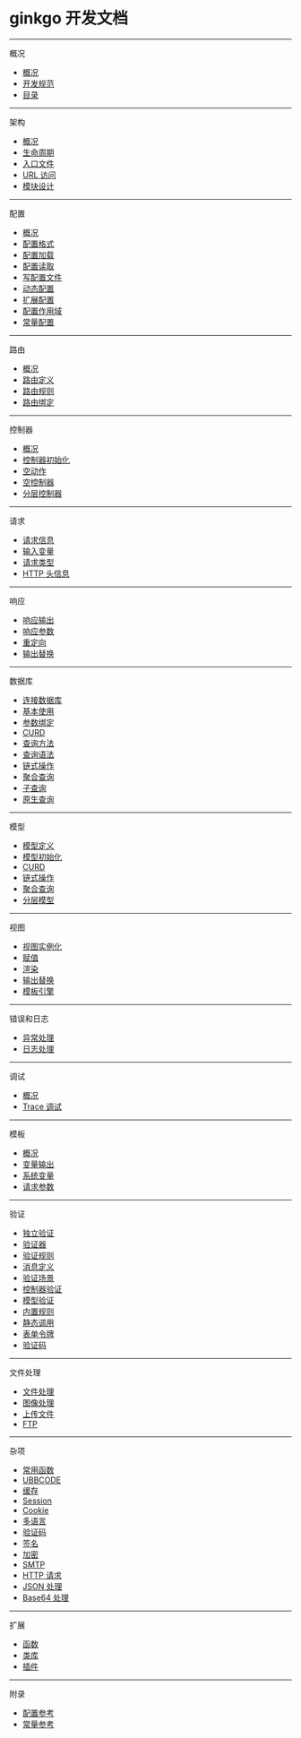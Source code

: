 # ginkgo 开发文档


----------

概况

* [概况](./overview/overview.md)
* [开发规范](./overview/spec.md)
* [目录](./overview/dir.md)


----------

架构

* [概况](./construct/overview.md)
* [生命周期](./construct/lifetime.md)
* [入口文件](./construct/entry.md)
* [URL 访问](./construct/url.md)
* [模块设计](./construct/module.md)


----------

配置

* [概况](./config/overview.md)
* [配置格式](./config/format.md)
* [配置加载](./config/load.md)
* [配置读取](./config/read.md)
* [写配置文件](./config/write.md)
* [动态配置](./config/dynamic.md)
* [扩展配置](./config/extra.md)
* [配置作用域](./config/range.md)
* [常量配置](./config/const.md)


----------

路由

* [概况](./route/overview.md)
* [路由定义](./route/define.md)
* [路由规则](./route/rules.md)
* [路由绑定](./route/bind.md)


----------

控制器

* [概况](./ctrl/overview.md)
* [控制器初始化](./ctrl/init.md)
* [空动作](./ctrl/a_empty.md)
* [空控制器](./ctrl/c_empty.md)
* [分层控制器](./ctrl/layer.md)


----------

请求

* [请求信息](./request/overview.md)
* [输入变量](./request/input.md)
* [请求类型](./request/type.md)
* [HTTP 头信息](./request/header.md)


----------

响应

* [响应输出](./response/overview.md)
* [响应参数](./response/param.md)
* [重定向](./response/redirect.md)
* [输出替换](./response/replace.md)


----------

数据库

* [连接数据库](./database/overview.md)
* [基本使用](./database/basic.md)
* [参数绑定](./database/bind.md)
* [CURD](./database/curd.md)
* [查询方法](./database/query.md)
* [查询语法](./database/syntax.md)
* [链式操作](./database/chain.md)
* [聚合查询](./database/aggregate.md)
* [子查询](./database/subquery.md)
* [原生查询](./database/native.md)


----------

模型

* [模型定义](./model/overview.md)
* [模型初始化](./model/init.md)
* [CURD](./model/curd.md)
* [链式操作](./model/chain.md)
* [聚合查询](./model/aggregate.md)
* [分层模型](./model/layer.md)


----------

视图

* [视图实例化](./view/overview.md)
* [赋值](./view/assign.md)
* [渲染](./view/rendering.md)
* [输出替换](./view/replace.md)
* [模板引擎](./view/engine.md)


----------

错误和日志

* [异常处理](./err_log/overview.md)
* [日志处理](./err_log/log.md)


----------

调试

* [概况](./debug/overview.md)
* [Trace 调试](./debug/trace.md)


----------

模板

* [概况](./template/overview.md)
* [变量输出](./template/variable.md)
* [系统变量](./template/system.md)
* [请求参数](./template/request.md)


----------

验证

* [独立验证](./validate/overview.md)
* [验证器](./validate/validator.md)
* [验证规则](./validate/rule.md)
* [消息定义](./validate/message.md)
* [验证场景](./validate/scene.md)
* [控制器验证](./validate/ctrl.md)
* [模型验证](./validate/model.md)
* [内置规则](./validate/builtin.md)
* [静态调用](./validate/static.md)
* [表单令牌](./validate/token.md)
* [验证码](./validate/captcha.md)


----------

文件处理

* [文件处理](./file/overview.md)
* [图像处理](./file/image.md)
* [上传文件](./file/upload.md)
* [FTP](./file/ftp.md)


----------

杂项

* [常用函数](./misc/overview.md)
* [UBBCODE](./misc/ubbcode.md)
* [缓存](./misc/cache.md)
* [Session](./misc/session.md)
* [Cookie](./misc/cookie.md)
* [多语言](./misc/lang.md)
* [验证码](./misc/captcha.md)
* [签名](./misc/sign.md)
* [加密](./misc/crypt.md)
* [SMTP](./misc/smtp.md)
* [HTTP 请求](./misc/http.md)
* [JSON 处理](./misc/json.md)
* [Base64 处理](./misc/base64.md)


----------

扩展

* [函数](./extend/overview.md)
* [类库](./extend/class.md)
* [插件](./extend/plugin.md)


----------

附录

* [配置参考](./attach/overview.md)
* [常量参考](./attach/const.md)